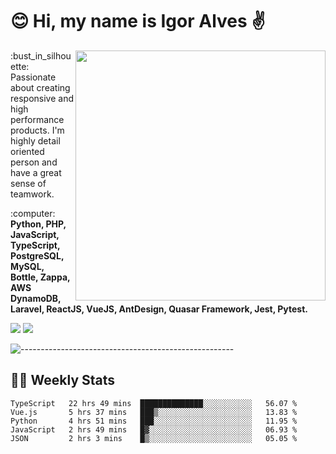 # :blush: Hi, my name is Igor Alves :v:

<img src="https://github-readme-stats.vercel.app/api?username=iguit0&show_icons=true&count_private=true&theme=onedark" min-width="400px" max-width="400px" width="400px" align="right" />

<p align="left"> 
  :bust_in_silhouette: Passionate about creating responsive and high performance products.
  I'm highly detail oriented person and have a great sense of teamwork.
</p>

<p align="left">
  :computer: <strong>Python, PHP, JavaScript, TypeScript, PostgreSQL, MySQL, Bottle, Zappa, AWS DynamoDB, Laravel, ReactJS, VueJS, AntDesign, Quasar Framework, Jest, Pytest.</strong>
</p>

<p align="left">
  <a href="https://www.linkedin.com/in/igor-lucio-alves" target="_blank" rel="noopener noreferrer" alt="LinkedIn">
  <img src="https://img.shields.io/badge/LinkedIn-0077B5?style=for-the-badge&logo=linkedin&logoColor=white" /></a>

  <a href="https://t.me/iguit0" target="_blank" rel="noopener noreferrer" alt="Telegram">
  <img src="https://img.shields.io/badge/Telegram-2CA5E0?style=for-the-badge&logo=telegram&logoColor=white" /></a>
</p>

![-----------------------------------------------------](https://raw.githubusercontent.com/andreasbm/readme/master/assets/lines/aqua.png)

## :man_technologist: Weekly Stats
<!--START_SECTION:waka-->
```text
TypeScript   22 hrs 49 mins  ██████████████░░░░░░░░░░░   56.07 % 
Vue.js       5 hrs 37 mins   ███▒░░░░░░░░░░░░░░░░░░░░░   13.83 % 
Python       4 hrs 51 mins   ███░░░░░░░░░░░░░░░░░░░░░░   11.95 % 
JavaScript   2 hrs 49 mins   █▓░░░░░░░░░░░░░░░░░░░░░░░   06.93 % 
JSON         2 hrs 3 mins    █▒░░░░░░░░░░░░░░░░░░░░░░░   05.05 % 
```
<!--END_SECTION:waka-->
